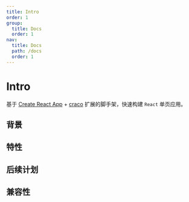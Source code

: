 ```yaml
---
title: Intro
order: 1
group:
  title: Docs
  order: 1
nav:
  title: Docs
  path: /docs
  order: 1
---
```


# Intro

基于 [Create React App](https://create-react-app.dev/) + [craco](https://github.com/gsoft-inc/craco) 扩展的脚手架，快速构建 `React` 单页应用。

## 背景

## 特性

## 后续计划

## 兼容性
